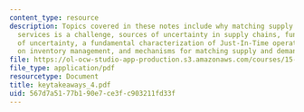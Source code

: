 ```yaml
---
content_type: resource
description: Topics covered in these notes include why matching supply & demand of
  services is a challenge, sources of uncertainty in supply chains, fundamental consequences
  of uncertainty, a fundamental characterization of Just-In-Time operations, key points
  on inventory management, and mechanisms for matching supply and demand.
file: https://ol-ocw-studio-app-production.s3.amazonaws.com/courses/15-778-management-of-supply-networks-for-products-and-services-summer-2004/567d7a5177b190e7ce3fc903211fd33f_keytakeaways_4.pdf
file_type: application/pdf
resourcetype: Document
title: keytakeaways_4.pdf
uid: 567d7a51-77b1-90e7-ce3f-c903211fd33f
---
```

